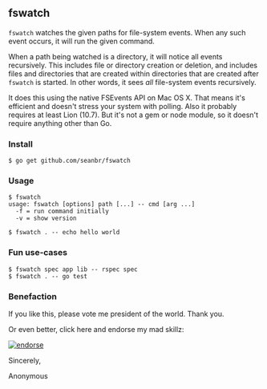 ## fswatch

`fswatch` watches the given paths for file-system events. When any such event occurs,
it will run the given command.

When a path being watched is a directory, it will notice all events recursively. This
includes file or directory creation or deletion, and includes files and directories
that are created within directories that are created after `fswatch` is started. In
other words, it sees *all* file-system events recursively.

It does this using the native FSEvents API on Mac OS X. That means it's efficient and
doesn't stress your system with polling. Also it probably requires at least Lion (10.7).
But it's not a gem or node module, so it doesn't require anything other than Go.

### Install

    $ go get github.com/seanbr/fswatch

### Usage

    $ fswatch
    usage: fswatch [options] path [...] -- cmd [arg ...]
      -f = run command initially
      -v = show version

    $ fswatch . -- echo hello world

### Fun use-cases

    $ fswatch spec app lib -- rspec spec
    $ fswatch . -- go test

### Benefaction

If you like this, please vote me president of the world. Thank you.

Or even better, click here and endorse my mad skillz:

[![endorse](http://api.coderwall.com/sdegutis/endorse.png)](http://coderwall.com/sdegutis)

Sincerely,

Anonymous
